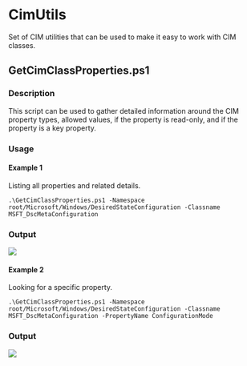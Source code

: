 # CimUtils
Set of CIM utilities that can be used to make it easy to work with CIM classes.

## GetCimClassProperties.ps1 ##
### Description ###
This script can be used to gather detailed information around the CIM property types, allowed values, if the property is read-only, and if the property is a key property.
### Usage ###
#### Example 1 ####
Listing all properties and related details.

    .\GetCimClassProperties.ps1 -Namespace root/Microsoft/Windows/DesiredStateConfiguration -Classname MSFT_DscMetaConfiguration

### Output ###
![](http://i.imgur.com/GB9swrc.png)

#### Example 2 ####
Looking for a specific property.

    .\GetCimClassProperties.ps1 -Namespace root/Microsoft/Windows/DesiredStateConfiguration -Classname MSFT_DscMetaConfiguration -PropertyName ConfigurationMode

### Output ###
![](http://i.imgur.com/onJMnci.png)